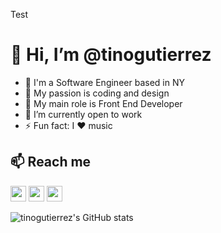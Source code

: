 Test
# 👋 Hi, I’m @tinogutierrez

- 🔭 I'm a Software Engineer based in NY
- 👀 My passion is coding and design
- 💬 My main role is Front End Developer
- 🌱 I’m currently open to work
- ⚡ Fun fact: I ❤️ music

## 📫 Reach me

<p><a href="https://www.twitter.com/tinoguti"><img src="https://img.shields.io/badge/twitter-%231DA1F2.svg?&style=for-the-badge&logo=twitter&logoColor=white" height=25></a> <a href="https://www.linkedin.com/in/tinogutierrez"><img src="https://img.shields.io/badge/linkedin-%230077B5.svg?&style=for-the-badge&logo=linkedin&logoColor=white" height=25></a> <a href="#"><img src="https://img.shields.io/badge/medium-%2312100E.svg?&style=for-the-badge&logo=medium&logoColor=white" height=25></a> </p>
<!---
tinogutierrez/tinogutierrez is a ✨ special ✨ repository because its `README.md` (this file) appears on your GitHub profile.
You can click the Preview link to take a look at your changes.
--->

![tinogutierrez's GitHub stats](https://github-readme-stats.vercel.app/api?username=tinogutierrez&count_private=true&show_icons=true)
